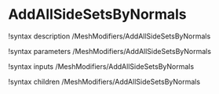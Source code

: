 <!-- MOOSE Documentation Stub: Remove this when content is added. -->

# AddAllSideSetsByNormals
!syntax description /MeshModifiers/AddAllSideSetsByNormals

!syntax parameters /MeshModifiers/AddAllSideSetsByNormals

!syntax inputs /MeshModifiers/AddAllSideSetsByNormals

!syntax children /MeshModifiers/AddAllSideSetsByNormals
